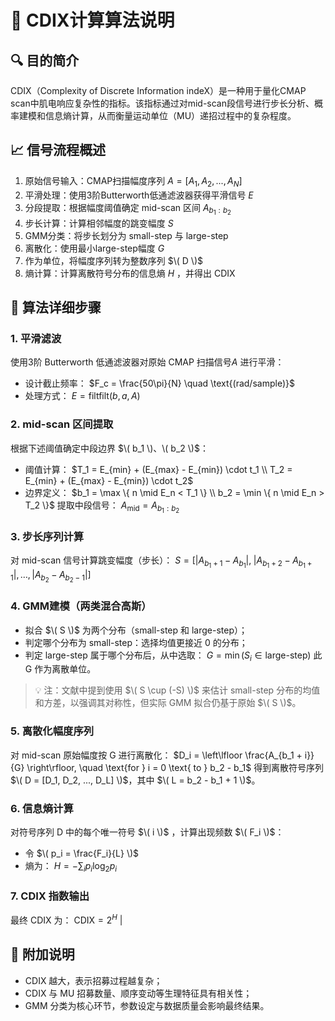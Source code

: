 
# 📘 CDIX计算算法说明

## 🔍 目的简介
CDIX（Complexity of Discrete Information indeX）是一种用于量化CMAP scan中肌电响应复杂性的指标。该指标通过对mid-scan段信号进行步长分析、概率建模和信息熵计算，从而衡量运动单位（MU）递招过程中的复杂程度。

## 📈 信号流程概述

1. 原始信号输入：CMAP扫描幅度序列
$A = [A_1, A_2, ..., A_N]$
3. 平滑处理：使用3阶Butterworth低通滤波器获得平滑信号
$E$
5. 分段提取：根据幅度阈值确定 mid-scan 区间
$A_{b_1:b_2}$
7. 步长计算：计算相邻幅度的跳变幅度
$S$
9. GMM分类：将步长划分为 small-step 与 large-step
10. 离散化：使用最小large-step幅度
$G$
12. 作为单位，将幅度序列转为整数序列
$\( D \)$
14. 熵计算：计算离散符号分布的信息熵
$H$
，并得出 CDIX

## 🧪 算法详细步骤

### 1. 平滑滤波
使用3阶 Butterworth 低通滤波器对原始 CMAP 扫描信号$A$ 进行平滑：

- 设计截止频率：
$F_c = \frac{50\pi}{N} \quad \text{(rad/sample)}$
- 处理方式：
$E = \text{filtfilt}(b, a, A)$
### 2. mid-scan 区间提取
根据下述阈值确定中段边界
$\( b_1 \)、\( b_2 \)$：

- 阈值计算：
$T_1 = E_{min} + (E_{max} - E_{min}) \cdot t_1 \\ T_2 = E_{min} + (E_{max} - E_{min}) \cdot t_2$
- 边界定义：
$b_1 = \max \{ n \mid E_n < T_1 \} \\ b_2 = \min \{ n \mid E_n > T_2 \}$
提取中段信号：
$A_{\text{mid}} = A_{b_1:b_2}$
### 3. 步长序列计算
对 mid-scan 信号计算跳变幅度（步长）：
$S = [|A_{b_1+1} - A_{b_1}|, \; |A_{b_1+2} - A_{b_1+1}|, \dots, |A_{b_2} - A_{b_2-1}|]$
### 4. GMM建模（两类混合高斯）

- 拟合
$\( S \)$
为两个分布（small-step 和 large-step）；
- 判定哪个分布为 small-step：选择均值更接近 0 的分布；
- 判定 large-step 属于哪个分布后，从中选取：
$G = \min(S_i \in \text{large-step})$
此 G 作为离散单位。

> 💡 注：文献中提到使用
$\( S \cup (-S) \)$
来估计 small-step 分布的均值和方差，以强调其对称性，但实际 GMM 拟合仍基于原始
$\( S \)$。

### 5. 离散化幅度序列

对 mid-scan 原始幅度按 G 进行离散化：
$D_i = \left\lfloor \frac{A_{b_1 + i}}{G} \right\rfloor, \quad \text{for } i = 0 \text{ to } b_2 - b_1$
得到离散符号序列
$\( D = [D_1, D_2, ..., D_L] \)$，其中
$\( L = b_2 - b_1 + 1 \)$。

### 6. 信息熵计算

对符号序列 D 中的每个唯一符号
$\( i \)$
，计算出现频数
$\( F_i \)$：

- 令
$\( p_i = \frac{F_i}{L} \)$
- 熵为：
$H = -\sum_i p_i \log_2 p_i$
### 7. CDIX 指数输出

最终 CDIX 为：
$\text{CDIX} = 2^H$
                                  |
## 📎 附加说明

- CDIX 越大，表示招募过程越复杂；
- CDIX 与 MU 招募数量、顺序变动等生理特征具有相关性；
- GMM 分类为核心环节，参数设定与数据质量会影响最终结果。
